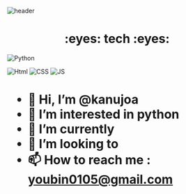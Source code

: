 ![header](https://capsule-render.vercel.app/api?type=waving&color=auto&height=300&section=header&text=kanujoa's_github&fontSize=50)

<h1><div align = "center">:eyes: tech :eyes:</div></h1>

![Python](https://img.shields.io/badge/Python-3776AB?style=round-square&logo=Python&logoColor=white)

![Html](https://img.shields.io/badge/Html-E34F26?style=round-square&logo=HTML5&logoColor=white)
![CSS](https://img.shields.io/badge/Css-1572B6?style=round-square&logo=CSS3&logoColor=white)
![JS](https://img.shields.io/badge/JavaScript-F7DF1E?style=round-square&logo=JavaScript&logoColor=black)

<h1>



- 👋 Hi, I’m @kanujoa
- 👀 I’m interested in python
- 🌱 I’m currently 
- 💞️ I’m looking to 
- 📫 How to reach me : youbin0105@gmail.com

<!---
kanujoa/kanujoa is a ✨ special ✨ repository because its `README.md` (this file) appears on your GitHub profile.
You can click the Preview link to take a look at your changes.
--->
